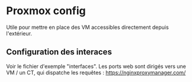 # Proxmox config

Utile pour mettre en place des VM accessibles directement depuis l'extérieur.

## Configuration des interaces

Voir le fichier d'exemple "interfaces". Les ports web sont dirigés vers une VM / un CT, qui dispatche les requêtes : https://nginxproxymanager.com/
